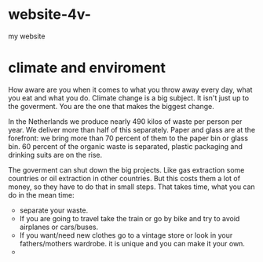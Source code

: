 # website-4v-
my website
<!DOCTYPE html>
<html>
<head>
<title>website filippine 4v</title>
</head>
<body>

<h1>climate and enviroment</h1>
<p>How aware are you when it comes to what you throw away every day, what you eat and what you do. Climate change is a big subject. It isn't just up to the goverment. You are the one that makes the biggest change.</p>
<p>In the Netherlands we produce nearly 490 kilos of waste per person per year. We deliver more than half of this separately. Paper and glass are at the forefront: we bring more than 70 percent of them to the paper bin or glass bin. 60 percent of the organic waste is separated, plastic packaging and drinking suits are on the rise.</p>
<p>The goverment can shut down the big projects. Like gas extraction some countries or oil extraction in other countries. But this costs them a lot of money, so they have to do that in small steps. That takes time, what you can do in the mean time: </p>
<ul style="list-style-type:circle;">
  <li>separate your waste.</li>
  <li>If you are going to travel take the train or go by bike and try to avoid airplanes or cars/buses.</li>
    <li>If you want/need new clothes go to a vintage store or look in your fathers/mothers wardrobe. it is unique and you can make it your own.</li>
  
  <li><a href="look.htm; target:_self;>look at what you eat</a></li>
 
  
</ul>

  
</body>
  </html>
